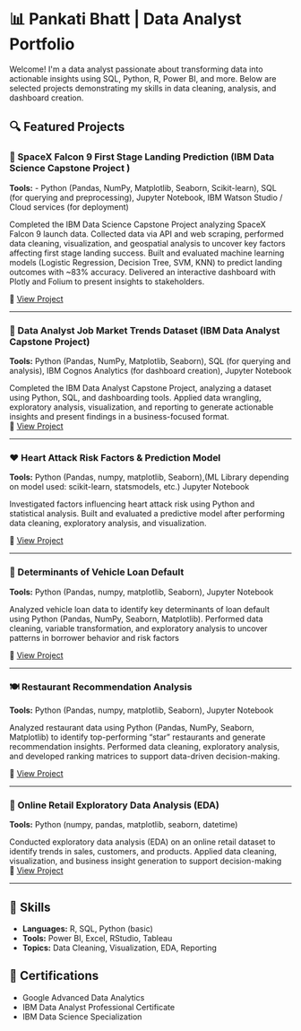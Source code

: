 # 📊 Pankati Bhatt | Data Analyst Portfolio

Welcome! I'm a data analyst passionate about transforming data into actionable insights using SQL, Python, R, Power BI, and more. Below are selected projects demonstrating my skills in data cleaning, analysis, and dashboard creation.

## 🔍 Featured Projects

### 🚀 SpaceX Falcon 9 First Stage Landing Prediction (IBM Data Science Capstone Project )
**Tools:** - Python (Pandas, NumPy, Matplotlib, Seaborn, Scikit-learn), SQL (for querying and preprocessing), Jupyter Notebook, IBM Watson Studio / Cloud services (for deployment) 

Completed the IBM Data Science Capstone Project analyzing SpaceX Falcon 9 launch data.
Collected data via API and web scraping, performed data cleaning, visualization, and geospatial analysis to uncover key factors affecting first stage landing success.
Built and evaluated machine learning models (Logistic Regression, Decision Tree, SVM, KNN) to predict landing outcomes with ~83% accuracy.
Delivered an interactive dashboard with Plotly and Folium to present insights to stakeholders. 

🔗 [View Project](https://github.com/Pankati/Capstone)

---

### 📂 Data Analyst Job Market Trends Dataset (IBM Data Analyst Capstone Project)
**Tools:** Python (Pandas, NumPy, Matplotlib, Seaborn), SQL (for querying and analysis), IBM Cognos Analytics (for dashboard creation), Jupyter Notebook  

Completed the IBM Data Analyst Capstone Project, analyzing a dataset using Python, SQL, and dashboarding tools.
Applied data wrangling, exploratory analysis, visualization, and reporting to generate actionable insights and present findings in a business-focused format.  
🔗 [View Project](https://github.com/Pankati/Data-Analyst-Capstone)

---

### ❤️ Heart Attack Risk Factors & Prediction Model
**Tools:** Python (Pandas, numpy, matplotlib, Seaborn),(ML Library depending on model used: scikit-learn, statsmodels, etc.) Jupyter Notebook  

Investigated factors influencing heart attack risk using Python and statistical analysis.
Built and evaluated a predictive model after performing data cleaning, exploratory analysis, and visualization.

🔗 [View Project](https://github.com/Pankati/project3/tree/main)

---

### 🚗 Determinants of Vehicle Loan Default
**Tools:** Python (Pandas, numpy, matplotlib, Seaborn), Jupyter Notebook  

Analyzed vehicle loan data to identify key determinants of loan default using Python (Pandas, NumPy, Seaborn, Matplotlib).
Performed data cleaning, variable transformation, and exploratory analysis to uncover patterns in borrower behavior and risk factors

🔗 [View Project](https://github.com/Pankati/project2)

---

### 🍽️ Restaurant Recommendation Analysis
**Tools:** Python (Pandas, numpy, matplotlib, Seaborn), Jupyter Notebook

Analyzed restaurant data using Python (Pandas, NumPy, Seaborn, Matplotlib) to identify top-performing “star” restaurants and generate recommendation insights.
Performed data cleaning, exploratory analysis, and developed ranking matrices to support data-driven decision-making.

🔗 [View Project](https://github.com/Pankati/project1/tree/main)

---

### 🛒 Online Retail Exploratory Data Analysis (EDA)
**Tools:** Python (numpy, pandas, matplotlib, seaborn, datetime) 

Conducted exploratory data analysis (EDA) on an online retail dataset to identify trends in sales, customers, and products.
Applied data cleaning, visualization, and business insight generation to support decision-making  
🔗 [View Project](https://github.com/Pankati/Portfolio-Project-Online-Retail-Exploratory-Data-Analysis-with-Python)

---

## 🧰 Skills

- **Languages:** R, SQL, Python (basic)
- **Tools:** Power BI, Excel, RStudio, Tableau
- **Topics:** Data Cleaning, Visualization, EDA, Reporting

## 📜 Certifications

- Google Advanced Data Analytics
- IBM Data Analyst Professional Certificate
- IBM Data Science Specialization
